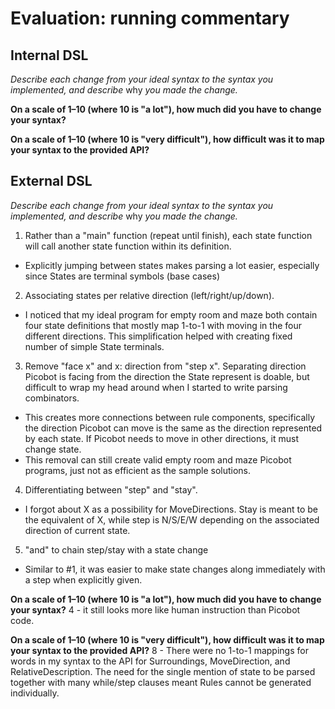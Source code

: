 # Evaluation: running commentary

## Internal DSL

_Describe each change from your ideal syntax to the syntax you implemented, and
describe_ why _you made the change._

**On a scale of 1–10 (where 10 is "a lot"), how much did you have to change your syntax?**

**On a scale of 1–10 (where 10 is "very difficult"), how difficult was it to map your syntax to the provided API?**

## External DSL

_Describe each change from your ideal syntax to the syntax you implemented, and
describe_ why _you made the change._

1. Rather than a "main" function (repeat until finish), each state function will call another state function within its definition.
- Explicitly jumping between states makes parsing a lot easier, especially since States are terminal symbols (base cases)
2. Associating states per relative direction (left/right/up/down).
- I noticed that my ideal program for empty room and maze both contain four state definitions that mostly map 1-to-1 with moving in the four different directions. This simplification helped with creating fixed number of simple State terminals.
3. Remove "face x" and x: direction from "step x". Separating direction Picobot is facing from the direction the State represent is doable, but difficult to wrap my head around when I started to write parsing combinators. 
- This creates more connections between rule components, specifically the direction Picobot can move is the same as the direction represented by each state. If Picobot needs to move in other directions, it must change state.
- This removal can still create valid empty room and maze Picobot programs, just not as efficient as the sample solutions.
4. Differentiating between "step" and "stay".
- I forgot about X as a possibility for MoveDirections. Stay is meant to be the equivalent of X, while step is N/S/E/W depending on the associated direction of current state.
5. "and" to chain step/stay with a state change
- Similar to #1, it was easier to make state changes along immediately with a step when explicitly given.


**On a scale of 1–10 (where 10 is "a lot"), how much did you have to change your syntax?**
4 - it still looks more like human instruction than Picobot code.

**On a scale of 1–10 (where 10 is "very difficult"), how difficult was it to map your syntax to the provided API?**
8 - There were no 1-to-1 mappings for words in my syntax to the API for Surroundings, MoveDirection, and RelativeDescription. The need for the single mention of state to be parsed together with many while/step clauses meant Rules cannot be generated individually.